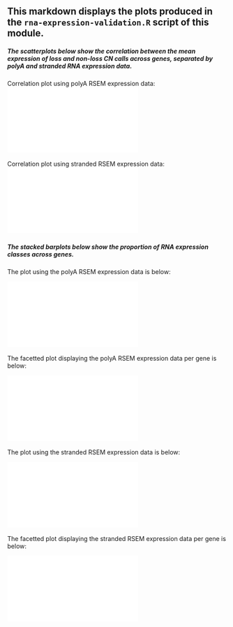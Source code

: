 ## This markdown displays the plots produced in the `rna-expression-validation.R` script of this module. 

##### The scatterplots below show the correlation between the mean expression of loss and non-loss CN calls across genes, separated by polyA and stranded RNA expression data. 

Correlation plot using polyA RSEM expression data:
![](plots/mean_scatterplot_polyA.pdf)

Correlation plot using stranded RSEM expression data:
![](plots/mean_scatterplot_stranded.pdf)

##### The stacked barplots below show the proportion of RNA expression classes across genes. 

The plot using the polyA RSEM expression data is below:

![](plots/cn_loss_expression_polyA.pdf)

The facetted plot displaying the polyA RSEM expression data per gene is below:

![](plots/cn_loss_expression_per_gene_polyA.pdf)

The plot using the stranded RSEM expression data is below:

![](plots/cn_loss_expression_stranded.pdf)

The facetted plot displaying the stranded RSEM expression data per gene is below:

![](plots/cn_loss_expression_per_gene_stranded.pdf)

